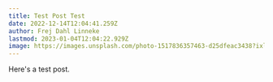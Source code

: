 ```yaml
---
title: Test Post Test
date: 2022-12-14T12:04:41.259Z
author: Frej Dahl Linneke
lastmod: 2023-01-04T12:04:22.929Z
image: https://images.unsplash.com/photo-1517836357463-d25dfeac3438?ixlib=rb-4.0.3&ixid=MnwxMjA3fDB8MHxwaG90by1wYWdlfHx8fGVufDB8fHx8&auto=format&fit=crop&w=870&q=80
---
```


Here's a test post.